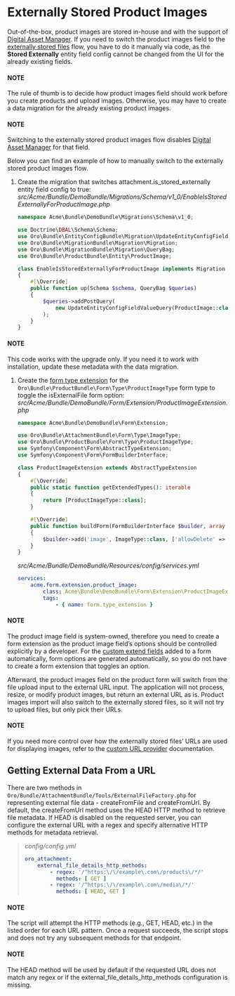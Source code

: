 <a id="bundle-docs-commerce-product-bundle-external-product-images"></a>

# Externally Stored Product Images

Out-of-the-box, product images are stored in-house and with the support of [Digital Asset Manager](../../../user/back-office/marketing/digital-assets/index.md#digital-assets). If you need to switch the product images field to the [externally stored files](../../platform/AttachmentBundle/attachment-bundle-config.md#attachment-bundle-externally-stored-files) flow, you have to do it manually via code, as the **Stored Externally** entity field config cannot be changed from the UI for the already existing fields.

#### NOTE
The rule of thumb is to decide how product images field should work before you create products and upload images. Otherwise, you may have to create a data migration for the already existing product images.

#### NOTE
Switching to the externally stored product images flow disables [Digital Asset Manager](../../../user/back-office/marketing/digital-assets/index.md#digital-assets) for that field.

Below you can find an example of how to manually switch to the externally stored product images flow.

1. Create the migration that switches attachment.is_stored_externally entity field config to true:
   *src/Acme/Bundle/DemoBundle/Migrations/Schema/v1_0/EnableIsStoredExternallyForProductImage.php*
   ```php
   namespace Acme\Bundle\DemoBundle\Migrations\Schema\v1_0;

   use Doctrine\DBAL\Schema\Schema;
   use Oro\Bundle\EntityConfigBundle\Migration\UpdateEntityConfigFieldValueQuery;
   use Oro\Bundle\MigrationBundle\Migration\Migration;
   use Oro\Bundle\MigrationBundle\Migration\QueryBag;
   use Oro\Bundle\ProductBundle\Entity\ProductImage;

   class EnableIsStoredExternallyForProductImage implements Migration
   {
       #[\Override]
       public function up(Schema $schema, QueryBag $queries)
       {
           $queries->addPostQuery(
               new UpdateEntityConfigFieldValueQuery(ProductImage::class, 'image', 'attachment', 'is_stored_externally', true)
           );
       }
   }
   ```

#### NOTE
This code works with the upgrade only. If you need it to work with installation, update these metadata with the data migration.

1. Create the <a href="https://symfony.com/doc/6.4/form/create_form_type_extension.html" target="_blank">form type extension</a> for the `Oro\Bundle\ProductBundle\Form\Type\ProductImageType` form type to toggle the isExternalFile form option:
   *src/Acme/Bundle/DemoBundle/Form/Extension/ProductImageExtension.php*
   ```php
   namespace Acme\Bundle\DemoBundle\Form\Extension;

   use Oro\Bundle\AttachmentBundle\Form\Type\ImageType;
   use Oro\Bundle\ProductBundle\Form\Type\ProductImageType;
   use Symfony\Component\Form\AbstractTypeExtension;
   use Symfony\Component\Form\FormBuilderInterface;

   class ProductImageExtension extends AbstractTypeExtension
   {
       #[\Override]
       public static function getExtendedTypes(): iterable
       {
           return [ProductImageType::class];
       }

       #[\Override]
       public function buildForm(FormBuilderInterface $builder, array $options): void
       {
           $builder->add('image', ImageType::class, ['allowDelete' => false, 'isExternalFile' => true]);
       }
   }
   ```

   *src/Acme/Bundle/DemoBundle/Resources/config/services.yml*
   ```yaml
   services:
       acme.form.extension.product_image:
           class: Acme\Bundle\DemoBundle\Form\Extension\ProductImageExtension
           tags:
               - { name: form.type_extension }
   ```

#### NOTE
The product image field is system-owned, therefore you need to create a form extension as the product image field’s options should be controlled explicitly by a developer. For the [custom extend fields](../../../backend/entities/extend-entities/index.md#book-entities-extended-entities-add-fields) added to a form automatically, form options are generated automatically, so you do not have to create a form extension that toggles an option.

Afterward, the product images field on the product form will switch from the file upload input to the external URL input. The application will not process, resize, or modify product images, but return an external URL as is. Product images import will also switch to the externally stored files, so it will not try to upload files, but only pick their URLs.

#### NOTE
If you need more control over how the externally stored files’ URLs are used for displaying images, refer to the [custom URL provider](../../platform/AttachmentBundle/generating-image-file-urls.md#attachment-bundle-custom-url-provider) documentation.

## Getting External Data From a URL

There are two methods in `Oro/Bundle/AttachmentBundle/Tools/ExternalFileFactory.php` for representing external file data - createFromFile and createFromUrl.
By default, the createFromUrl method uses the HEAD HTTP method to retrieve file metadata. If HEAD is disabled on the requested server, you can configure the external URL with a regex and specify alternative HTTP methods for metadata retrieval.

> *config/config.yml*
> ```yaml
> oro_attachment:
>     external_file_details_http_methods:
>         - regex: '/^https:\/\/example\.com\/products\/*/'
>           methods: [ GET ]
>         - regex: '/^https:\/\/example\.com\/media\/*/'
>           methods: [ HEAD, GET ]
> ```

#### NOTE
The script will attempt the HTTP methods (e.g., GET, HEAD, etc.) in the listed order for each URL pattern. Once a request succeeds, the script stops and does not try any subsequent methods for that endpoint.

#### NOTE
The HEAD method will be used by default if the requested URL does not match any regex or if the external_file_details_http_methods configuration is missing.

<!-- Frontend -->
